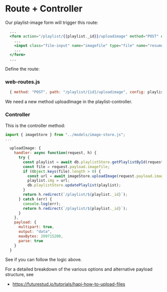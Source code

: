 # Route + Controller

Our playlist-image form will trigger this route:

~~~handlebars
  ...
  <form action="/playlist/{{playlist._id}}/uploadimage" method="POST" enctype="multipart/form-data">
    ...
    <input class="file-input" name="imagefile" type="file" name="resume" accept="image/png, image/jpeg">
    ...
  </form>  
  ...
~~~

Define the route:

### web-routes.js

~~~javascript
  { method: "POST", path: "/playlist/{id}/uploadimage", config: playlistController.uploadImage },
~~~

We need a new method uploadImage in the playlist-controller.

### Controller

This is the controller method:

~~~javascript
import { imageStore } from "../models/image-store.js";
...

  uploadImage: {
    handler: async function(request, h) {
      try {
        const playlist = await db.playlistStore.getPlaylistById(request.params.id);
        const file = request.payload.imagefile;
        if (Object.keys(file).length > 0) {
          const url = await imageStore.uploadImage(request.payload.imagefile);
          playlist.img = url;
          db.playlistStore.updatePlaylist(playlist);
        }
        return h.redirect(`/playlist/${playlist._id}`);
      } catch (err) {
        console.log(err);
        return h.redirect(`/playlist/${playlist._id}`);
      }
    },
    payload: {
      multipart: true,
      output: "data",
      maxBytes: 209715200,
      parse: true
    }
  }
~~~

See if you can follow the logic above. 

For a detailed breakdown of the various options and alternative payload structure, see

- <https://futurestud.io/tutorials/hapi-how-to-upload-files>


